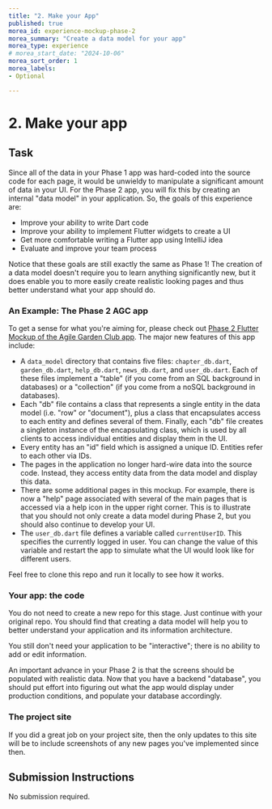 ```yaml
---
title: "2. Make your App"
published: true
morea_id: experience-mockup-phase-2
morea_summary: "Create a data model for your app"
morea_type: experience
# morea_start_date: "2024-10-06"
morea_sort_order: 1
morea_labels:
- Optional

---
```


# 2. Make your app

## Task

Since all of the data in your Phase 1 app was hard-coded into the source code for each page, it would be unwieldy to manipulate a significant amount of data in your UI. For the Phase 2 app, you will fix this by creating an internal "data model" in your application. So, the goals of this experience are: 

* Improve your ability to write Dart code
* Improve your ability to implement Flutter widgets to create a UI
* Get more comfortable writing a Flutter app using IntelliJ idea
* Evaluate and improve your team process

Notice that these goals are still exactly the same as Phase 1!  The creation of a data model doesn't require you to learn anything significantly new, but it does enable you to more easily create realistic looking pages and thus better understand what your app should do.

### An Example: The Phase 2 AGC app

To get a sense for what you're aiming for, please check out [Phase 2 Flutter Mockup of the Agile Garden Club app](https://github.com/philipmjohnson/flutter_agc_mockup_2).  The major new features of this app include:

* A `data_model` directory that contains five files: `chapter_db.dart`, `garden_db.dart`, `help_db.dart`, `news_db.dart`, and `user_db.dart`.   Each of these files implement a "table" (if you come from an SQL background in databases) or a "collection" (if you come from a noSQL background in databases).
* Each "db" file contains a class that represents a single entity in the data model (i.e. "row" or "document"), plus a class that encapsulates access to each entity and defines several of them. Finally, each "db" file creates a singleton instance of the encapsulating class, which is used by all clients to access individual entities and display them in the UI.  
* Every entity has an "id" field which is assigned a unique ID.  Entities refer to each other via IDs. 
* The pages in the application no longer hard-wire data into the source code. Instead, they access entity data from the data model and display this data.
* There are some additional pages in this mockup. For example, there is now a "help" page associated with several of the main pages that is accessed via a help icon in the upper right corner.  This is to illustrate that you should not only create a data model during Phase 2, but you should also continue to develop your UI.
* The `user_db.dart` file defines a variable called `currentUserID`.  This specifies the currently logged in user. You can change the value of this variable and restart the app to simulate what the UI would look like for different users.

Feel free to clone this repo and run it locally to see how it works. 

### Your app: the code

You do not need to create a new repo for this stage. Just continue with your original repo. You should find that creating a data model will help you to better understand your application and its information architecture.   

You still don't need your application to be "interactive"; there is no ability to add or edit information.

An important advance in your Phase 2 is that the screens should be populated with realistic data.  Now that you have a backend "database", you should put effort into figuring out what the app would display under production conditions, and populate your database accordingly. 

### The project site

If you did a great job on your project site, then the only updates to this site will be to include screenshots of any new pages you've implemented since then. 

## Submission Instructions

No submission required.